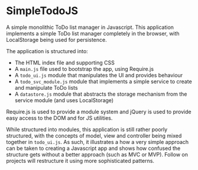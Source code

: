 SimpleTodoJS
============

A simple monolithic ToDo list manager in Javascript.  This application implements a simple ToDo list manager completely in the browser, with LocalStorage being used for persistence.

The application is structured into:

* The HTML index file and supporting CSS
* A `main.js` file used to bootstrap the app, using Require.js
* A `todo_ui.js` module that manipulates the UI and provides behaviour
* A `todo_svc_module.js` module that implements a simple service to create and manipulate ToDo lists
* A `datastore.js` module that abstracts the storage mechanism from the service module (and uses LocalStorage)

Require.js is used to provide a module system and jQuery is used to provide easy access to the DOM and for JS utilities.

While structured into modules, this application is still rather poorly structured, with the concepts of model, view and controller being mixed together in `todo_ui.js`.  As such, it illustrates a how a very simple approach can be taken to creating a Javascript app and shows how confused the structure gets without a better approach (such as MVC or MVP).  Follow on projects will restructure it using more sophisticated patterns.
